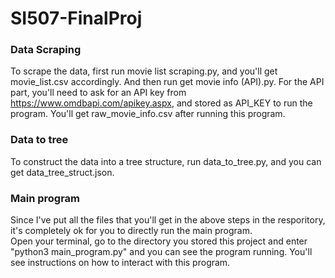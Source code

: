 # SI507-FinalProj

### Data Scraping
To scrape the data, first run movie list scraping.py, and you'll get movie_list.csv accordingly. And then run get movie info (API).py. For the API part, you'll need to ask for an API key from https://www.omdbapi.com/apikey.aspx, and stored as API_KEY to run the program. You'll get raw_movie_info.csv after running this program.

### Data to tree
To construct the data into a tree structure, run data_to_tree.py, and you can get data_tree_struct.json.

### Main program
Since I've put all the files that you'll get in the above steps in the resporitory, it's completely ok for you to directly run the main program.<br/>
Open your terminal, go to the directory you stored this project and enter "python3 main_program.py" and you can see the program running. You'll see instructions on how to interact with this program.
